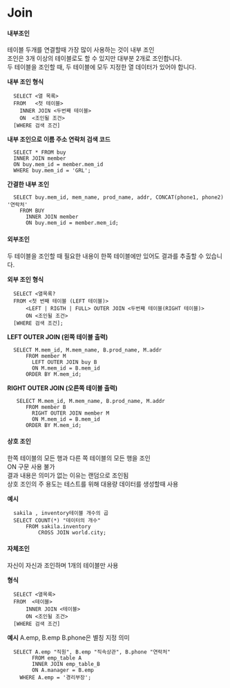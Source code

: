 # **Join**

<div>

  #### **내부조인**

  테이블 두개를 연결할때 가장 많이 사용하는 것이 내부 조인<br>
  조인은 3개 이상의 테이블로도 할 수 있지만 대부분 2개로 조인합니다.<br>
  두 테이블을 조인할 때, 두 테이블에 모두 지정한 열 데이터가 있어야 합니다.<br>

  **내부 조인 형식**
      
      SELECT <열 목록>
      FROM   <첫 테이블>
        INNER JOIN <두번째 테이블>
        ON  <조인될 조건>
      [WHERE 검색 조건]

  **내부 조인으로 이름 주소 연락처 검색 코드**

      SELECT * FROM buy
      INNER JOIN member
      ON buy.mem_id = member.mem_id
      WHERE buy.mem_id = 'GRL';

  **간결한 내부 조인**

      SELECT buy.mem_id, mem_name, prod_name, addr, CONCAT(phone1, phone2) '연락처'
        FROM BUY
          INNER JOIN member
          ON buy.mem_id = member.mem_id;

  #### 외부조인
  두 테이블을 조인할 때 필요한 내용이 한쪽 테이블에만 있어도 결과를 추출할 수 있습니다.

  **외부 조인 형식**

      SELECT <열목록?
      FROM <첫 번째 테이블 (LEFT 테이블)>
          <LEFT | RIGTH | FULL> OUTER JOIN <두번째 테이블(RIGHT 테이블)>
          ON <조인될 조건>
      [WHERE 검색 조건];

  **LEFT OUTER JOIN (왼쪽 테이블 출력)**

      SELECT M.mem_id, M.mem_name, B.prod_name, M.addr
          FROM member M
            LEFT OUTER JOIN buy B
            ON M.mem_id = B.mem_id
          ORDER BY M.mem_id;

  **RIGHT OUTER JOIN (오른쪽 테이블 출력)**

       SELECT M.mem_id, M.mem_name, B.prod_name, M.addr
          FROM member B
            RIGHT OUTER JOIN member M
            ON M.mem_id = B.mem_id
          ORDER BY M.mem_id;

  #### **상호 조인**
  한쪽 테이블의 모든 행과 다른 쪽 테이블의 모든 행을 조인<br>
  ON 구문 사용 불가<br>
  결과 내용은 의미가 없는 이유는 랜덤으로 조인됨<br>
  상호 조인의 주 용도는 테스트를 위해 대용량 데이터를 생성할때 사용<br>

  **예시**

      sakila , inventory테이블 개수의 곱
      SELECT COUNT(*) "데이터의 개수"
          FROM sakila.inventory
              CROSS JOIN world.city;

  
  #### **자체조인**
  자신이 자신과 조인하며 1개의 테이블만 사용<br>
  
  **형식**<br>
      
      SELECT <열목록>
      FROM  <테이블>
          INNER JOIN <테이블>
          ON <조인될 조건>
      [WHERE 검색 조건]

      
  **예시**
    A.emp, B.emp B.phone은 별칭 지정 의미 
  
      SELECT A.emp "직원", B.emp "직속상관", B.phone "연락처"
            FROM emp_table A
            INNER JOIN emp_table_B
            ON A.manager = B.emp
        WHERE A.emp = '경리부장';
       

</div>
